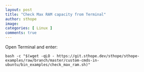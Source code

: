 ```yaml
---
layout: post
title: "Check Max RAM capacity from Terminal"
author: sthope
image: 
categories: [ Linux ]
comments: true
---
```


Open Terminal and enter:

```
bash -c "$(wget -qLO - https://git.sthope.dev/sthope/sthope-examples/raw/branch/master/custom-cmds-in-ubuntu/bin_examples/check_max_ram.sh)"
```
